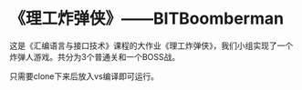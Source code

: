 # 《理工炸弹侠》——BITBoomberman

这是《汇编语言与接口技术》课程的大作业《理工炸弹侠》，我们小组实现了一个炸弹人游戏。共分为3个普通关和一个BOSS战。

只需要clone下来后放入vs编译即可运行。
